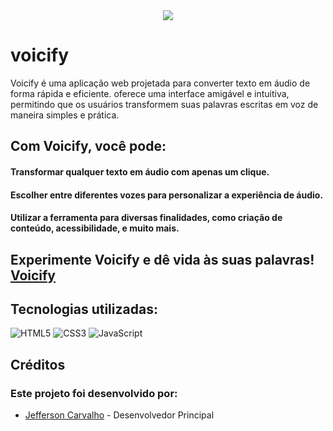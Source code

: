 <div align="center">
  <img src="https://i.imgur.com/eXZxon9.png"/>
</div>

# voicify

Voicify é uma aplicação web projetada para converter texto em áudio de forma rápida e eficiente. oferece uma interface amigável e intuitiva, permitindo que os usuários transformem suas palavras escritas em voz de maneira simples e prática.

## Com Voicify, você pode:

#### Transformar qualquer texto em áudio com apenas um clique.

#### Escolher entre diferentes vozes para personalizar a experiência de áudio.

#### Utilizar a ferramenta para diversas finalidades, como criação de conteúdo, acessibilidade, e muito mais.

## Experimente Voicify e dê vida às suas palavras! [Voicify](link)

## Tecnologias utilizadas:

![HTML5](https://img.shields.io/badge/html5-%23E34F26.svg?style=for-the-badge&logo=html5&logoColor=white)
![CSS3](https://img.shields.io/badge/css3-%231572B6.svg?style=for-the-badge&logo=css3&logoColor=white)
![JavaScript](https://img.shields.io/badge/javascript-%23323330.svg?style=for-the-badge&logo=javascript&logoColor=%23F7DF1E)

## Créditos

### Este projeto foi desenvolvido por:

- [Jefferson Carvalho](https://www.linkedin.com/in/jefferson-carvalho-dev/) - Desenvolvedor Principal
